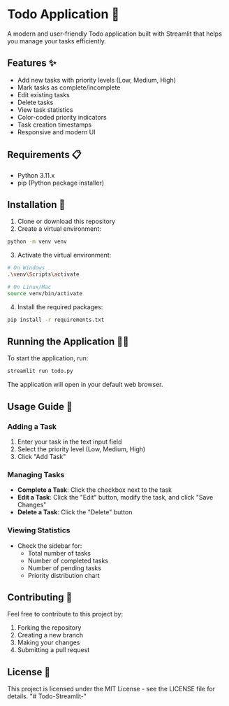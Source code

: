 # Todo Application 📝

A modern and user-friendly Todo application built with Streamlit that helps you manage your tasks efficiently.

## Features ✨

- Add new tasks with priority levels (Low, Medium, High)
- Mark tasks as complete/incomplete
- Edit existing tasks
- Delete tasks
- View task statistics
- Color-coded priority indicators
- Task creation timestamps
- Responsive and modern UI

## Requirements 📋

- Python 3.11.x
- pip (Python package installer)

## Installation 🚀

1. Clone or download this repository
2. Create a virtual environment:
```bash
python -m venv venv
```

3. Activate the virtual environment:
```bash
# On Windows
.\venv\Scripts\activate

# On Linux/Mac
source venv/bin/activate
```

4. Install the required packages:
```bash
pip install -r requirements.txt
```

## Running the Application 🏃‍♂️

To start the application, run:
```bash
streamlit run todo.py
```

The application will open in your default web browser.

## Usage Guide 📖

### Adding a Task
1. Enter your task in the text input field
2. Select the priority level (Low, Medium, High)
3. Click "Add Task"

### Managing Tasks
- **Complete a Task**: Click the checkbox next to the task
- **Edit a Task**: Click the "Edit" button, modify the task, and click "Save Changes"
- **Delete a Task**: Click the "Delete" button

### Viewing Statistics
- Check the sidebar for:
  - Total number of tasks
  - Number of completed tasks
  - Number of pending tasks
  - Priority distribution chart

## Contributing 🤝

Feel free to contribute to this project by:
1. Forking the repository
2. Creating a new branch
3. Making your changes
4. Submitting a pull request

## License 📄

This project is licensed under the MIT License - see the LICENSE file for details. "# Todo-Streamlit-" 
